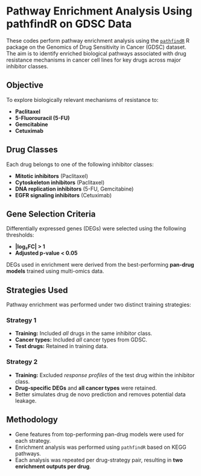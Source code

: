 # Pathway Enrichment Analysis Using pathfindR on GDSC Data

These codes perform pathway enrichment analysis using the [`pathfindR`](https://cran.r-project.org/web/packages/pathfindR/index.html) R package on the Genomics of Drug Sensitivity in Cancer (GDSC) dataset. The aim is to identify enriched biological pathways associated with drug resistance mechanisms in cancer cell lines for key drugs across major inhibitor classes.

## Objective

To explore biologically relevant mechanisms of resistance to:
- **Paclitaxel**
- **5-Fluorouracil (5-FU)**
- **Gemcitabine**
- **Cetuximab**

## Drug Classes

Each drug belongs to one of the following inhibitor classes:
- **Mitotic inhibitors** (Paclitaxel)
- **Cytoskeleton inhibitors** (Paclitaxel)
- **DNA replication inhibitors** (5-FU, Gemcitabine)
- **EGFR signaling inhibitors** (Cetuximab)

## Gene Selection Criteria

Differentially expressed genes (DEGs) were selected using the following thresholds:
- **|log₂FC| > 1**
- **Adjusted p-value < 0.05**

DEGs used in enrichment were derived from the best-performing **pan-drug models** trained using multi-omics data.

## Strategies Used

Pathway enrichment was performed under two distinct training strategies:

### Strategy 1
- **Training:** Included *all* drugs in the same inhibitor class.
- **Cancer types:** Included *all* cancer types from GDSC.
- **Test drugs:** Retained in training data.

### Strategy 2
- **Training:** Excluded *response profiles* of the test drug within the inhibitor class.
- **Drug-specific DEGs** and **all cancer types** were retained.
- Better simulates drug de novo prediction and removes potential data leakage.

## Methodology

- Gene features from top-performing pan-drug models were used for each strategy.
- Enrichment analysis was performed using `pathfindR` based on KEGG pathways.
- Each analysis was repeated per drug-strategy pair, resulting in **two enrichment outputs per drug**.

